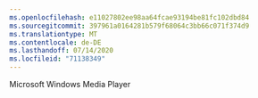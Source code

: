 ```yaml
---
ms.openlocfilehash: e11027802ee98aa64fcae93194be81fc102dbd84
ms.sourcegitcommit: 397961a0164281b579f68064c3bb66c071f374d9
ms.translationtype: MT
ms.contentlocale: de-DE
ms.lasthandoff: 07/14/2020
ms.locfileid: "71138349"
---
```

Microsoft Windows Media Player